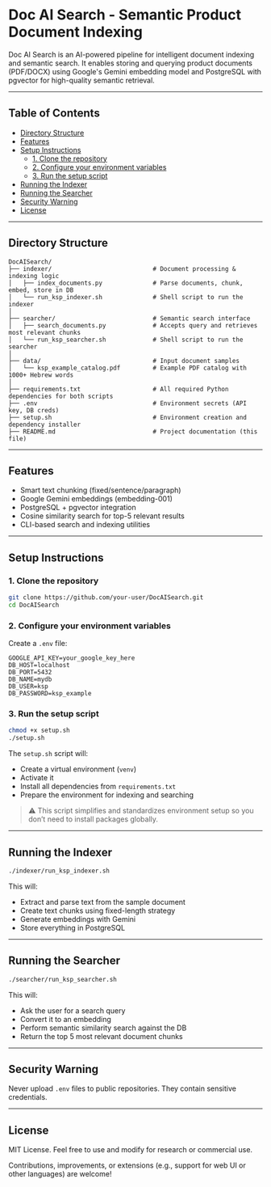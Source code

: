 
# Doc AI Search - Semantic Product Document Indexing

Doc AI Search is an AI-powered pipeline for intelligent document indexing and semantic search. It enables storing and querying product documents (PDF/DOCX) using Google's Gemini embedding model and PostgreSQL with pgvector for high-quality semantic retrieval.

---

## Table of Contents

- [Directory Structure](#directory-structure)
- [Features](#features)
- [Setup Instructions](#setup-instructions)
  - [1. Clone the repository](#1-clone-the-repository)
  - [2. Configure your environment variables](#2-configure-your-environment-variables)
  - [3. Run the setup script](#3-run-the-setup-script)
- [Running the Indexer](#running-the-indexer)
- [Running the Searcher](#running-the-searcher)
- [Security Warning](#security-warning)
- [License](#license)

---

## Directory Structure

```plaintext
DocAISearch/
├── indexer/                            # Document processing & indexing logic
│   ├── index_documents.py              # Parse documents, chunk, embed, store in DB
│   └── run_ksp_indexer.sh              # Shell script to run the indexer
│
├── searcher/                           # Semantic search interface
│   ├── search_documents.py             # Accepts query and retrieves most relevant chunks
│   └── run_ksp_searcher.sh             # Shell script to run the searcher
│
├── data/                               # Input document samples
│   └── ksp_example_catalog.pdf         # Example PDF catalog with 1000+ Hebrew words
│
├── requirements.txt                    # All required Python dependencies for both scripts
├── .env                                # Environment secrets (API key, DB creds)
├── setup.sh                            # Environment creation and dependency installer
├── README.md                           # Project documentation (this file)
```

---

## Features

- Smart text chunking (fixed/sentence/paragraph)
- Google Gemini embeddings (embedding-001)
- PostgreSQL + pgvector integration
- Cosine similarity search for top-5 relevant results
- CLI-based search and indexing utilities

---

## Setup Instructions

### 1. Clone the repository

```bash
git clone https://github.com/your-user/DocAISearch.git
cd DocAISearch
```

### 2. Configure your environment variables

Create a `.env` file:

```env
GOOGLE_API_KEY=your_google_key_here
DB_HOST=localhost
DB_PORT=5432
DB_NAME=mydb
DB_USER=ksp
DB_PASSWORD=ksp_example
```

### 3. Run the setup script

```bash
chmod +x setup.sh
./setup.sh
```

The `setup.sh` script will:

- Create a virtual environment (`venv`)
- Activate it
- Install all dependencies from `requirements.txt`
- Prepare the environment for indexing and searching

> ⚠️ This script simplifies and standardizes environment setup so you don’t need to install packages globally.

---

## Running the Indexer

```bash
./indexer/run_ksp_indexer.sh
```

This will:

- Extract and parse text from the sample document
- Create text chunks using fixed-length strategy
- Generate embeddings with Gemini
- Store everything in PostgreSQL

---

## Running the Searcher

```bash
./searcher/run_ksp_searcher.sh
```

This will:

- Ask the user for a search query
- Convert it to an embedding
- Perform semantic similarity search against the DB
- Return the top 5 most relevant document chunks

---

## Security Warning

Never upload `.env` files to public repositories. They contain sensitive credentials.

---

## License

MIT License. Feel free to use and modify for research or commercial use.

Contributions, improvements, or extensions (e.g., support for web UI or other languages) are welcome!
